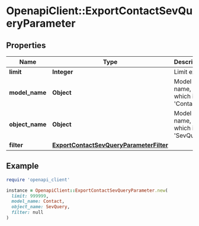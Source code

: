 # OpenapiClient::ExportContactSevQueryParameter

## Properties

| Name | Type | Description | Notes |
| ---- | ---- | ----------- | ----- |
| **limit** | **Integer** | Limit export | [optional] |
| **model_name** | **Object** | Model name, which is &#39;Contact&#39; |  |
| **object_name** | **Object** | Model name, which is &#39;SevQuery&#39; |  |
| **filter** | [**ExportContactSevQueryParameterFilter**](ExportContactSevQueryParameterFilter.md) |  | [optional] |

## Example

```ruby
require 'openapi_client'

instance = OpenapiClient::ExportContactSevQueryParameter.new(
  limit: 999999,
  model_name: Contact,
  object_name: SevQuery,
  filter: null
)
```

